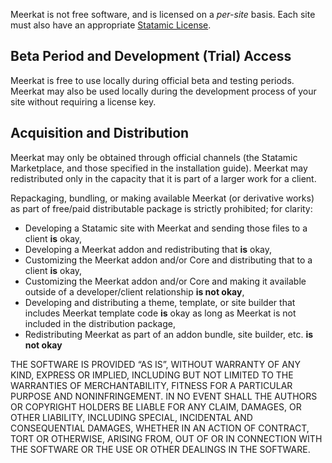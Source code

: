 Meerkat is not free software, and is licensed on a *per-site* basis. Each site must also have an appropriate [Statamic License](https://statamic.com/pricing).

## Beta Period and Development (Trial) Access

Meerkat is free to use locally during official beta and testing periods. Meerkat may also be used locally during the development process of your site without requiring a license key.

## Acquisition and Distribution

Meerkat may only be obtained through official channels (the Statamic Marketplace, and those specified in the installation guide). Meerkat may redistributed only in the capacity that it is part of a larger work for a client.

Repackaging, bundling, or making available Meerkat (or derivative works) as part of free/paid distributable package is strictly prohibited; for clarity:

* Developing a Statamic site with Meerkat and sending those files to a client **is** okay,
* Developing a Meerkat addon and redistributing that **is** okay,
* Customizing the Meerkat addon and/or Core and distributing that to a client **is** okay,
* Customizing the Meerkat addon and/or Core and making it available outside of a developer/client relationship **is not okay**,
* Developing and distributing a theme, template, or site builder that includes Meerkat template code **is** okay as long as Meerkat is not included in the distribution package,
* Redistributing Meerkat as part of an addon bundle, site builder, etc. **is not okay**

THE SOFTWARE IS PROVIDED “AS IS”, WITHOUT WARRANTY OF ANY KIND, EXPRESS OR IMPLIED, INCLUDING BUT NOT LIMITED TO THE WARRANTIES OF MERCHANTABILITY, FITNESS FOR A PARTICULAR PURPOSE AND NONINFRINGEMENT. IN NO EVENT SHALL THE AUTHORS OR COPYRIGHT HOLDERS BE LIABLE FOR ANY CLAIM, DAMAGES, OR OTHER LIABILITY, INCLUDING SPECIAL, INCIDENTAL AND CONSEQUENTIAL DAMAGES, WHETHER IN AN ACTION OF CONTRACT, TORT OR OTHERWISE, ARISING FROM, OUT OF OR IN CONNECTION WITH THE SOFTWARE OR THE USE OR OTHER DEALINGS IN THE SOFTWARE.
